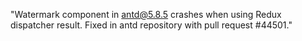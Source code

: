 "Watermark component in antd@5.8.5 crashes when using Redux dispatcher result. Fixed in antd repository with pull request #44501."

